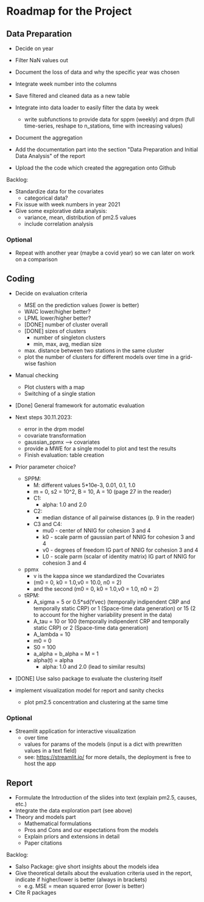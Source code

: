 # Roadmap for the Project

## Data Preparation

- Decide on year
- Filter NaN values out
- Document the loss of data and why the specific year was chosen 
- Integrate week number into the columns
- Save filtered and cleaned data as a new table

- Integrate into data loader to easily filter the data by week
    - write subfunctions to provide data for sppm (weekly) and drpm (full time-series,
    reshape to n_stations, time with increasing values)
- Document the aggregation
- Add the documentation part into the section "Data Preparation
    and Initial Data Analysis" of the report
- Upload the the code which created the aggregation onto Github

Backlog:
- Standardize data for the covariates
    - categorical data?
- Fix issue with week numbers in year 2021
- Give some explorative data analysis:
    - variance, mean, distribution of pm2.5 values
    - include correlation analysis

### Optional
- Repeat with another year (maybe a covid year) so we can later on work on a comparison


## Coding
- Decide on evaluation criteria
    - MSE on the prediction values (lower is better)
    - WAIC lower/higher better?
    - LPML lower/higher better?
    - [DONE] number of cluster overall
    - [DONE] sizes of clusters
        - number of singleton clusters
        - min, max, avg, median size
    - max. distance between two stations in the same cluster
    - plot the number of clusters for different models over time in a grid-wise fashion

- Manual checking
    - Plot clusters with a map
    - Switching of a single station

- [Done] General framework for automatic evaluation

- Next steps 30.11.2023:
    - error in the drpm model
    - covariate transformation
    - gaussian_ppmx --> covariates
    - provide a MWE for a single model to plot and test the results
    - Finish evaluation: table creation

- Prior parameter choice?
    - SPPM:
        - M: different values 5*10e-3, 0.01, 0.1, 1.0
        - m = 0, s2 = 10^2, B = 10, A = 10 (page 27 in the reader)
        - C1:
            - alpha: 1.0 and 2.0
        - C2:
            - median distance of all pairwise distances (p. 9 in the reader)
        - C3 and C4:
            - mu0 - center of NNIG for cohesion 3 and 4
            - k0 - scale parm of gaussian part of NNIG for cohesion 3 and 4
            - v0 - degrees of freedom IG part of NNIG for cohesion 3 and 4
            - L0 - scale parm (scalar of identity matrix) IG part of NNIG for cohesion 3 and 4
    - ppmx
        - v is the kappa since we standardized the Covariates
        - (m0 = 0, k0 = 1.0,v0 = 10.0, n0 = 2)
        - and the second (m0 = 0, k0 = 1.0,v0 = 1.0, n0 = 2)
    - tRPM:
        - A_sigma = 5 or 0.5*sd(Yvec) (temporally indipendent CRP and temporally static CRP) or 1 (Space-time data generation) or 15 (2 to account for the higher variability present in the data)
        - A_tau = 10 or 100  (temporally indipendent CRP and temporally static CRP) or 2 (Space-time data generation)
        - A_lambda = 10
        - m0 = 0
        - S0 = 100
        - a_alpha = b_alpha = M = 1
        - alpha(t) = alpha 
            - alpha: 1.0 and 2.0 (lead to similar results)

- [DONE] Use salso package to evaluate the clustering itself
- implement visualization model for report and sanity checks
    - plot pm2.5 concentration and clustering at the same time

### Optional
- Streamlit application for interactive visualization
    - over time
    - values for params of the models (input is a dict with prewritten values in a text field)
    - see: https://streamlit.io/ for more details, the deployment is free to host the app

## Report
- Formulate the Introduction of the slides into text (explain pm2.5, causes, etc.)
- Integrate the data exploration part (see above)
- Theory and models part
    - Mathematical formulations
    - Pros and Cons and our expectations from the models
    - Explain priors and extensions in detail
    - Paper citations

Backlog:
- Salso Package: give short insights about the models idea
- Give theoretical details about the evaluation criteria used in the report, indicate if higher/lower is better (always in brackets)
    - e.g. MSE = mean squared error (lower is better)
- Cite R packages
